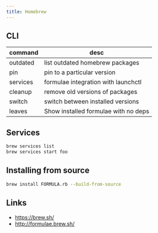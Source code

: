```yaml
---
title: Homebrew
---
```


## CLI

command  | desc
---      | ---
outdated | list outdated homebrew packages
pin      | pin to a particular version
services | formulae integration with launchctl
cleanup  | remove old versions of packages
switch   | switch between installed versions
leaves   | Show installed formulae with no deps

## Services

```bash
brew services list
brew services start foo
```

## Installing from source

```bash
brew install FORMULA.rb --build-from-source
```

## Links

* <https://brew.sh/>
* <http://formulae.brew.sh/>
